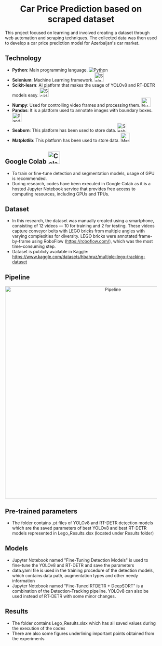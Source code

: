 <div align="center">
   <h1> Car Price Prediction based on scraped dataset</h1>
</div>

This project focused on learning and involved creating a dataset through web automation and scraping techniques. The collected data was then used to develop a car price prediction model for Azerbaijan's car market.

## Technology
- **Python**: Main programming language. ![Python](https://img.shields.io/badge/Python-3776AB?style=for-the-badge&logo=python&logoColor=white)
- **Selenium**: Machine Learning framework. <img src="https://upload.wikimedia.org/wikipedia/commons/thumb/9/9f/Selenium_logo.svg/2560px-Selenium_logo.svg.png" alt="Selenium" width="30" />
- **Scikit-learn**: AI platform that makes the usage of YOLOv8 and RT-DETR models easy. <img src="https://upload.wikimedia.org/wikipedia/commons/thumb/0/05/Scikit_learn_logo_small.svg/2560px-Scikit_learn_logo_small.svg.png" alt="Scikit-learn" width="30" />
- **Numpy**: Used for controlling video frames and processing them. <img src="https://cdn.worldvectorlogo.com/logos/numpy-1.svg" alt="NumPy" width="30" />
- **Pandas**: It is a platform used to annotate images with boundary boxes. <img src = "https://seeklogo.com/images/P/pandas-icon-logo-BE10401BF1-seeklogo.com.png" alt = "Pandas" width = "30"/>
- **Seaborn**: This platform has been used to store data. <img src="https://user-images.githubusercontent.com/315810/92159303-30d41100-edfb-11ea-8107-1c5352202571.png" alt="Seaborn" width="30">
- **Matplotlib**: This platform has been used to store data. <img src="https://upload.wikimedia.org/wikipedia/commons/thumb/8/84/Matplotlib_icon.svg/768px-Matplotlib_icon.svg.png" alt="Matplotlib" width="30">

## Google Colab <img src="https://encrypted-tbn0.gstatic.com/images?q=tbn:ANd9GcSArk3D34rWqNoPw4_n-ovyK0lz3yvknTVZd9yeCdZrsdDEViqoPMmjhFWD-iy4NO1UiyI&usqp=CAU" alt="Colab" width="40">
- To train or fine-tune detection and segmentation models, usage of GPU is recommended.
- During research, codes have been executed in Google Colab as it is a hosted Jupyter Notebook service that provides free access to computing resources, including GPUs and TPUs.

## Dataset
- In this research, the dataset was manually created using a smartphone, consisting of 12 videos — 10 for training and 2 for testing. These videos capture conveyor belts with LEGO bricks from multiple angles with varying complexities for diversity. LEGO bricks were annotated frame-by-frame using RoboFlow (https://roboflow.com/), which was the most time-consuming step.
- Dataset is publicly available in Kaggle: https://www.kaggle.com/datasets/hbahruz/multiple-lego-tracking-dataset

## Pipeline
<div align="center">
   <img src="images/Pipeline_Main.png" alt="Pipeline" width="700">
</div>

## Pre-trained parameters
- The folder contains .pt files of YOLOv8 and RT-DETR detection models which are the saved parameters of best YOLOv8 and best RT-DETR models represented in Lego_Results.xlsx (located under Results folder)

## Models
- Jupyter Notebook named "Fine-Tuning Detection Models" is used to fine-tune the YOLOv8 and RT-DETR and save the parameters
- data.yaml file is used in the training procedure of the detection models, which contains data path, augmentation types and other needy information
- Jupyter Notebook named "Fine-Tuned RTDETR + DeepSORT" is a combination of the Detection-Tracking pipeline. YOLOv8 can also be used instead of RT-DETR with some minor changes.

## Results
- The folder contains Lego_Results.xlsx which has all saved values during the execution of the codes
- There are also some figures underlining important points obtained from the experiments

